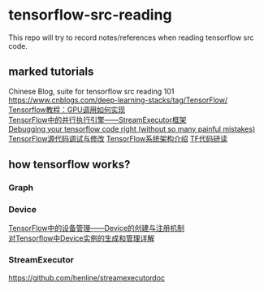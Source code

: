 # tensorflow-src-reading
This repo will try to record notes/references when reading tensorflow src code.
## marked tutorials
Chinese Blog, suite for tensorflow src reading 101 https://www.cnblogs.com/deep-learning-stacks/tag/TensorFlow/  
[Tensorflow教程：GPU调用如何实现](https://cloud.tencent.com/developer/article/1007472)  
[TensorFlow中的并行执行引擎——StreamExecutor框架](https://www.cnblogs.com/deep-learning-stacks/p/9386188.html)  
[Debugging your tensorflow code right (without so many painful mistakes)](https://towardsdatascience.com/debugging-your-tensorflow-code-right-without-so-many-painful-mistakes-b48bd9145d5c)  
[TensorFlow源代码调试与修改](https://edu.csdn.net/course/detail/28880)
[TensorFlow系统架构介绍](https://zhuanlan.zhihu.com/p/252357203)
[TF代码研读](https://blog.csdn.net/weixin_42754237/category_10786518.html)
## how tensorflow works?
### Graph
### Device
[TensorFlow中的设备管理——Device的创建与注册机制](https://www.cnblogs.com/deep-learning-stacks/p/9313700.html)  
[对Tensorflow中Device实例的生成和管理详解](https://www.jb51.net/article/179512.htm)
### StreamExecutor
https://github.com/henline/streamexecutordoc 
